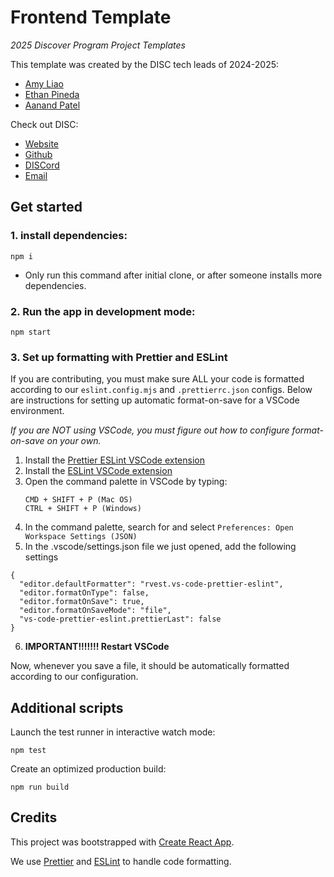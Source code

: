 # Frontend Template

_2025 Discover Program Project Templates_

This template was created by the DISC tech leads of 2024-2025:

- [Amy Liao](https://www.linkedin.com/in/amyzliao/)
- [Ethan Pineda](https://www.linkedin.com/in/ethanpineda/)
- [Aanand Patel](https://www.linkedin.com/in/aanand-patel1/)

Check out DISC:

- [Website](https://disc-nu.github.io/disc-website/)
- [Github](https://github.com/DISC-NU)
- [DISCord](https://discord.gg/mqRQ7s9CyS)
- [Email](disc@u.northwestern.edu)

## Get started

### 1. install dependencies:

```
npm i
```

- Only run this command after initial clone, or after someone installs more
  dependencies.

### 2. Run the app in development mode:

```
npm start
```

### 3. Set up formatting with Prettier and ESLint

If you are contributing, you must make sure ALL your code is formatted
according to our `eslint.config.mjs` and `.prettierrc.json` configs.
Below are instructions for setting up automatic format-on-save for a VSCode environment.

_If you are NOT using VSCode, you must figure out how to configure format-on-save on your own._

1. Install the [Prettier ESLint VSCode extension](https://marketplace.visualstudio.com/items?itemName=rvest.vs-code-prettier-eslint)
2. Install the [ESLint VSCode extension](https://marketplace.visualstudio.com/items?itemName=dbaeumer.vscode-eslint)
3. Open the command palette in VSCode by typing:
    ```
    CMD + SHIFT + P (Mac OS)
    CTRL + SHIFT + P (Windows)
    ```
4. In the command palette, search for and select `Preferences: Open Workspace Settings (JSON)`
5. In the .vscode/settings.json file we just opened, add the following settings

```
{
  "editor.defaultFormatter": "rvest.vs-code-prettier-eslint",
  "editor.formatOnType": false,
  "editor.formatOnSave": true,
  "editor.formatOnSaveMode": "file",
  "vs-code-prettier-eslint.prettierLast": false
}
```

6. **IMPORTANT!!!!!!! Restart VSCode**

Now, whenever you save a file, it should be automatically formatted
according to our configuration.

## Additional scripts

Launch the test runner in interactive watch mode:

```
npm test
```

Create an optimized production build:

```
npm run build
```

## Credits

This project was bootstrapped with [Create React App](https://github.com/facebook/create-react-app).

We use [Prettier](https://prettier.io/) and [ESLint](https://eslint.org/) to handle code formatting.
